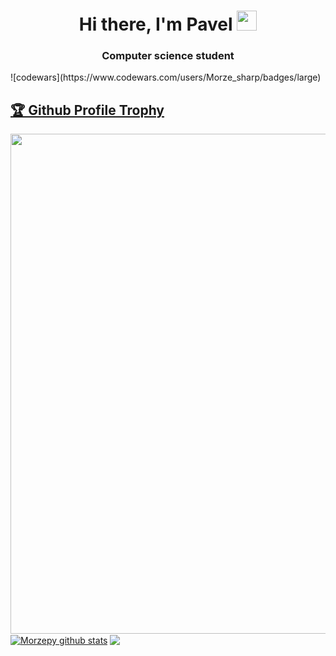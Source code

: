 <h1 align="center">Hi there, I'm Pavel</a> 
<img src="https://github.com/blackcater/blackcater/raw/main/images/Hi.gif" height="32"/></h1>
<h3 align="center">Computer science student </h3>
![codewars](https://www.codewars.com/users/Morze_sharp/badges/large)
<a href="https://github.com/Morzepy/github-profile-trophy"><h2>🏆 Github Profile Trophy</h2></a>
<a href="https://github.com/Morzepy/github-profile-trophy">
  <img width=800 src="https://github-profile-trophy.vercel.app/?username=Morzepy&column=8&theme=gruvbox&no-frame=true"/>
</a>
<a href="https://github.com/Morzepy/github-readme-stats"><img align="center" 
src="https://github-readme-stats.vercel.app/api?username=Morzepy&show_icons=true&include_all_commits=true&theme=buefy&hide_border=true" alt="Morzepy github stats" /></a> <a href="https://github.com/Morzepy/github-readme-stats"><img align="center" src="https://github-readme-stats.vercel.app/api/top-langs/?username=Morzepy&layout=compact&theme=buefy&hide_border=true" /></a> 


